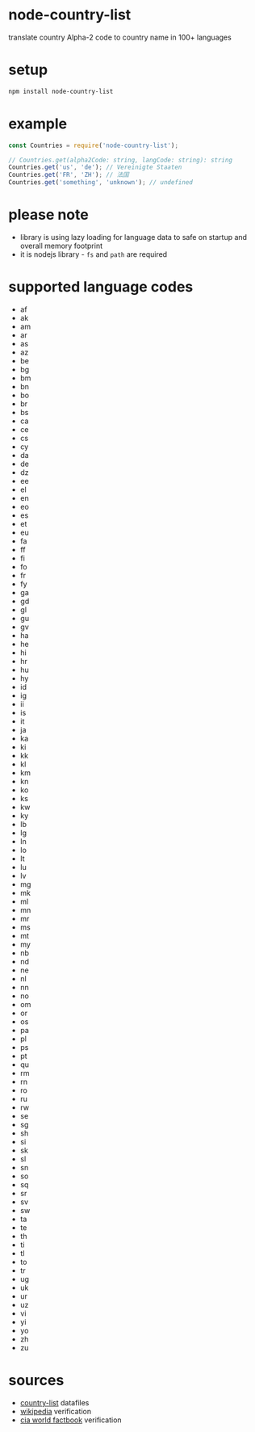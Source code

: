 # node-country-list
translate country Alpha-2 code to country name in 100+ languages

# setup
```bash
npm install node-country-list
```

# example
```javascript
const Countries = require('node-country-list');

// Countries.get(alpha2Code: string, langCode: string): string
Countries.get('us', 'de'); // Vereinigte Staaten
Countries.get('FR', 'ZH'); // 法国
Countries.get('something', 'unknown'); // undefined
```

# please note
* library is using lazy loading for language data to safe on startup and overall memory footprint
* it is nodejs library - `fs` and `path` are required

# supported language codes
* af
* ak
* am
* ar
* as
* az
* be
* bg
* bm
* bn
* bo
* br
* bs
* ca
* ce
* cs
* cy
* da
* de
* dz
* ee
* el
* en
* eo
* es
* et
* eu
* fa
* ff
* fi
* fo
* fr
* fy
* ga
* gd
* gl
* gu
* gv
* ha
* he
* hi
* hr
* hu
* hy
* id
* ig
* ii
* is
* it
* ja
* ka
* ki
* kk
* kl
* km
* kn
* ko
* ks
* kw
* ky
* lb
* lg
* ln
* lo
* lt
* lu
* lv
* mg
* mk
* ml
* mn
* mr
* ms
* mt
* my
* nb
* nd
* ne
* nl
* nn
* no
* om
* or
* os
* pa
* pl
* ps
* pt
* qu
* rm
* rn
* ro
* ru
* rw
* se
* sg
* sh
* si
* sk
* sl
* sn
* so
* sq
* sr
* sv
* sw
* ta
* te
* th
* ti
* tl
* to
* tr
* ug
* uk
* ur
* uz
* vi
* yi
* yo
* zh
* zu

# sources
* [country-list](http://github.com/umpirsky/country-list) datafiles
* [wikipedia](https://en.wikipedia.org/wiki/ISO_3166-1_alpha-2) verification
* [cia world factbook](https://www.cia.gov/library/publications/the-world-factbook/appendix/appendix-d.html) verification
